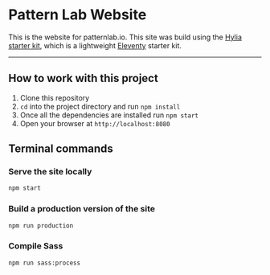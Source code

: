 # Pattern Lab Website

This is the website for patternlab.io. This site was build using the [Hylia starter kit](https://hylia.website/), which is a lightweight [Eleventy](https://11ty.io) starter kit.

---

## How to work with this project

1. Clone this repository
2. `cd` into the project directory and run `npm install`
3. Once all the dependencies are installed run `npm start`
4. Open your browser at `http://localhost:8080`

## Terminal commands

### Serve the site locally

```bash
npm start
```

### Build a production version of the site

```bash
npm run production
```

### Compile Sass

```bash
npm run sass:process
```
